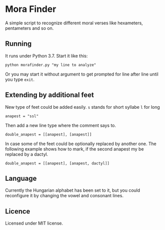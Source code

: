 # Mora Finder

A simple script to recognize different moral verses like hexameters, pentameters and so on.

## Running

It runs under Python 3.7. Start it like this:

```
python morafinder.py "my line to analyze"
```

Or you may start it without argument to get prompted for line after line until you type `exit`.

## Extending by additional feet

New type of feet could be added easily. `s` stands for short syllabe `l` for long

```
anapest = "ssl"
```

Then add a new line type where the comment says to.

```
double_anapest = [[anapest], [anapest]]
```

In case some of the feet could be optionally replaced by another one. The following example shows how to mark, if the second anapest my be replaced by a dactyl.

```
double_anapest = [[anapest], [anapest, dactyl]]
```

## Language

Currently the Hungarian alphabet has been set to it, but you could reconfigure it by changing the vowel and consonant lines.


## Licence

Licensed under MIT license.
